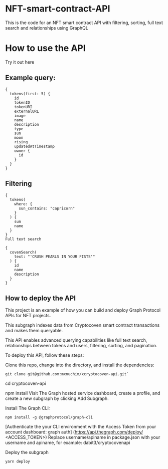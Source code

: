 # NFT-smart-contract-API
This is the code for an NFT smart contract API with filtering, sorting, full text search and relationships using GraphQL
# How to use the API
Try it out here

## Example query:

```
{
  tokens(first: 5) {
    id
    tokenID
    tokenURI
    externalURL
    image 
    name 
    description
    type 
    sun 
    moon 
    rising 
    updatedAtTimestamp 
    owner {
      id 
    }
  }
}
```
## Filtering

```
{
  tokens(
    where: {
      sun_contains: "capricorn"
    }
  ) {
    sun 
    name
  }
}
Full text search

{
  covenSearch(
    text: "'CRUSH PEARLS IN YOUR FISTS'"
  ) {
    id
    name
    description
  }
}
```
## How to deploy the API
This project is an example of how you can build and deploy Graph Protocol APIs for NFT projects.

This subgraph indexes data from Cryptocoven smart contract transactions and makes them queryable.

This API enables advanced querying capabilities like full text search, relationships between tokens and users, filtering, sorting, and pagination.

To deploy this API, follow these steps:

Clone this repo, change into the directory, and install the dependencies:
``` 
git clone git@github.com:mxnuchim/xcryptocoven-api.git`
```

cd cryptocoven-api

npm install
Visit The Graph hosted service dashboard, create a profile, and create a new subgraph by clicking Add Subgraph.

Install The Graph CLI:

```
npm install -g @graphprotocol/graph-cli
```
[Authenticate the your CLI environment with the Access Token from your account dashboard:
graph auth] (https://api.thegraph.com/deploy/ <ACCESS_TOKEN>)
Replace username/apiname in package.json with your username and apiname, for example: dabit3/cryptocovenapi

Deploy the subgraph

```
yarn deploy
```
